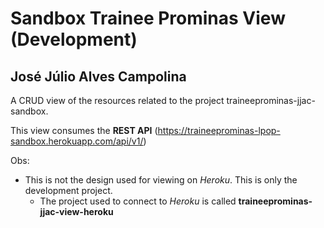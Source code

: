 # Sandbox Trainee Prominas View (Development) 				

## José Júlio Alves Campolina

A CRUD view of the resources related to the project traineeprominas-jjac-sandbox. 

This view consumes the **REST API** (https://traineeprominas-lpop-sandbox.herokuapp.com/api/v1/) 

Obs: 
* This is not the design used for viewing on *Heroku*. This is only the development project.
	 * The project used to connect to *Heroku* is called **traineeprominas-jjac-view-heroku**
